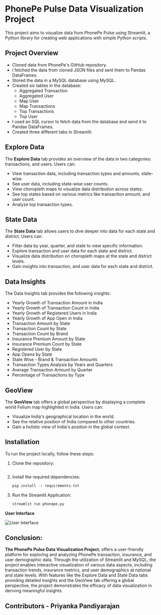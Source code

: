 
# PhonePe Pulse Data Visualization Project

This project aims to visualize data from PhonePe Pulse using Streamlit, a Python library for creating web applications with simple Python scripts.

## Project Overview

- Cloned data from PhonePe's GitHub repository.
- I fetched the data from cloned JSON files and sent them to Pandas DataFrames.
- Stored the data in a MySQL database using MySQL.
- Created six tables in the database:
  - Aggregated Transaction
  - Aggregated User
  - Map User
  - Map Transactions
  - Top Transactions
  - Top User
- I used an SQL cursor to fetch data from the database and send it to Pandas DataFrames.
- Created three different tabs in Streamlit:

## Explore Data

The **Explore Data** tab provides an overview of the data in two categories: transactions, and users. Users can:

- View transaction data, including transaction types and amounts, state-wise.
- See user data, including state-wise user counts.
- View choropleth maps to visualize data distribution across states.
- See top states based on various metrics like transaction amount, and user count.
- Analyze top transaction types.

## State Data

The **State Data** tab allows users to dive deeper into data for each state and district. Users can:

- Filter data by year, quarter, and state to view specific information.
- Explore transaction and user data for each state and district.
- Visualize data distribution on choropleth maps at the state and district levels.
- Gain insights into transaction, and user data for each state and district.

## Data Insights

The Data Insights tab provides the following insights:

- Yearly Growth of Transaction Amount in India
- Yearly Growth of Transaction Count in India
- Yearly Growth of Registered Users in India
- Yearly Growth of App Open in India
- Transaction Amount by State
- Transaction Count by State
- Transaction Count by Brand
- Insurance Premium Amount by State
- Insurance Premium Count by State
- Registered User by State
- App Opens by State
- State Wise - Brand & Transaction Amounts
- Transaction Types Analysis by Years and Quarters
- Average Transaction Amount by Quarter
- Percentage of Transactions by Type

## GeoView

The **GeoView** tab offers a global perspective by displaying a complete world Folium map highlighted in India. Users can:

- Visualize India's geographical location in the world.
- See the relative position of India compared to other countries.
- Gain a holistic view of India's position in the global context.

## Installation

To run the project locally, follow these steps:

1. Clone the repository:

   ```bash
   
2. Install the required dependencies:

   ```bash
   pip install -r requirements.txt

3. Run the Streamlit Application:

   ```bash
   streamlit run phonepe.py

**User Interface**

![User Interface](UI.png)


## Conclusion:
**The PhonePe Pulse Data Visualization Project**, offers a user-friendly platform for exploring and analyzing PhonePe transaction, insurance, and user demographic data. Through the utilization of Streamlit and MySQL, the project enables interactive visualization of various data aspects, including transaction trends, insurance metrics, and user demographics at national and state levels. With features like the Explore Data and State Data tabs providing detailed insights and the GeoView tab offering a global perspective, the project demonstrates the efficacy of data visualization in deriving meaningful insights.

## Contributors - Priyanka Pandiyarajan

